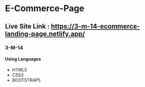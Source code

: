 # E-Commerce-Page
## Live Site Link : https://3-m-14-ecommerce-landing-page.netlify.app/
### 3-M-14
#### Using Languages
* HTML5
* CSS3
* BOOTSTRAP5